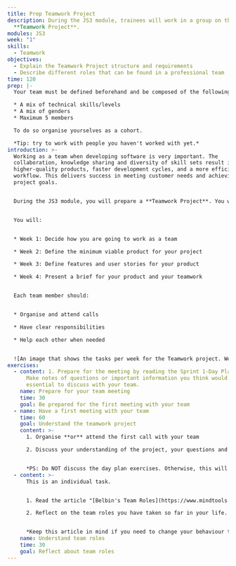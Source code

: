 ```yaml
---
title: Prep Teamwork Project
description: During the JS3 module, trainees will work in a group on the
  **Teamwork Project**.
modules: JS3
week: "1"
skills:
  - Teamwork
objectives:
  - Explain the Teamwork Project structure and requirements
  - Describe different roles that can be found in a professional team
time: 120
prep: |-
  Your team must be defined beforehand and be composed of the following:

  * A mix of technical skills/levels
  * A mix of genders
  * Maximum 5 members

  T﻿o do so organise yourselves as a cohort.

  *T﻿ip: try to work with people you haven't worked with yet.*
introduction: >-
  Working as a team when developing software is very important. The
  collaboration, knowledge sharing and diversity of skill sets result in
  higher-quality products, faster development cycles, and a more efficient
  workflow. This delivers success in meeting customer needs and achieving
  project goals.


  During the JS3 module, you will prepare a **Teamwork Project**. You will be assigned to a team by the volunteers. You will work as a team on a **fictional digital product for a fictional client**. You are not going to do any coding. This project aims to improve your teamwork skills. You will learn how to get prepared for a product before the software development phase.


  You will:


  * Week 1: Decide how you are going to work as a team

  * Week 2: Define the minimum viable product for your project

  * Week 3: Define features and user stories for your product

  * Week 4: Present a brief for your product and your teamwork


  Each team member should:


  * Organise and attend calls

  * Have clear responsibilities

  * Help each other when needed


  ![An image that shows the tasks per week for the Teamwork project. Week 1: Tech roles, Team goals, project board and product ideas. Week 2: Tech product, requirements, resolving conflicts. Week 3: MVP, Feature & user story, Team dynamics. Week 4: Presentations and retrospective](teamwork-project.png "Teamwork Project")
exercises:
  - content: 1. Prepare for the meeting by reading the Sprint 1-Day Plan yourself.
      Make notes of questions or important information you think would be
      essential to discuss with your team.
    name: Prepare for your team meeting
    time: 30
    goal: Be prepared for the first meeting with your team
  - name: Have a first meeting with your team
    time: 60
    goal: Understand the teamwork project
    content: >-
      1. Organise **or** attend the first call with your team

      2. Discuss your understanding of the project, your questions and what you think you as a team should prepare for.


      *P﻿S: Do NOT discuss the day plan exercises. Otherwise, this will disrupt the lesson.*
  - content: >-
      T﻿his is an individual task.


      1. Read the article "[Belbin's Team Roles](https://www.mindtools.com/pages/article/newLDR_83.htm)" and watch the video. 

      2. Reflect on the team roles you have taken so far in your life. 


      *Keep this article in mind if you need to change your behaviour to help your team perform better during the project.*
    name: Understand team roles
    time: 30
    goal: Reflect about team roles
---
```

